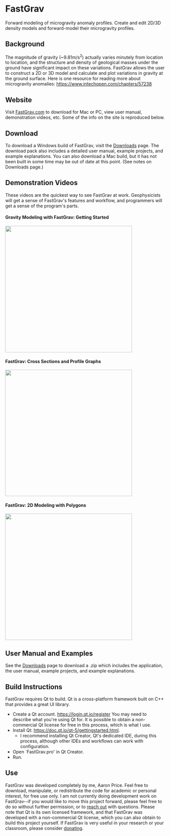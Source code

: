 # FastGrav
Forward modeling of microgravity anomaly profiles. Create and edit 2D/3D density models and forward-model their microgravity profiles.

## Background
The magnitude of gravity (~9.81m/s<sup>2</sup>) actually varies minutely from location to location, and the structure and density of geological masses under the ground have significant impact on these variations. FastGrav allows the user to construct a 2D or 3D model and calculate and plot variations in gravity at the ground surface. Here is one resource for reading more about microgravity anomalies: https://www.intechopen.com/chapters/57238

## Website
Visit [FastGrav.com](http://www.fastgrav.com) to download for Mac or PC, view user manual, demonstration videos, etc. Some of the info on the site is reproduced below.

## Download
To download a Windows build of FastGrav, visit the [Downloads](http://fastgrav.com/download/) page. The download pack also includes a detailed user manual, example projects, and example explanations. You can also download a Mac build, but it has not been built in some time may be out of date at this point. (See notes on Downloads page.)

## Demonstration Videos
These videos are the quickest way to see FastGrav at work. Geophysicists will get a sense of FastGrav's features and workflow, and programmers will get a sense of the program's parts. 
#### Gravity Modeling with FastGrav: Getting Started
<a href="https://www.youtube.com/watch?v=NA7Jt8ph8JA" target="_blank"><img src=https://user-images.githubusercontent.com/66134580/136272038-246df0ba-d873-4247-81b8-3b9e46e7146c.JPG width="400"></a>
#### FastGrav: Cross Sections and Profile Graphs
<a href="https://www.youtube.com/watch?v=Wm9-iAbIwdc" target="_blank"><img src=https://user-images.githubusercontent.com/66134580/136272101-02681723-077b-418f-bcbc-0cc3711faa5b.JPG width="400"></a>
#### FastGrav: 2D Modeling with Polygons
<a href="https://www.youtube.com/watch?v=ypOs95JBpM0" target="_blank"><img src=https://user-images.githubusercontent.com/66134580/136272195-c97b6ab7-365b-4c45-8d77-ba49f45065da.JPG width="400"></a>

## User Manual and Examples
See the [Downloads](http://fastgrav.com/download/) page to download a .zip which includes the application, the user manual, example projects, and example explanations.

## Build Instructions
FastGrav requires Qt to build. Qt is a cross-platform framework built on C++ that provides a great UI library. 
- Create a Qt account. https://login.qt.io/register You may need to describe what you're using Qt for. It is possible to obtain a non-commercial Qt license for free in this process, which is what I use.
- Install Qt: https://doc.qt.io/qt-5/gettingstarted.html.
  - I recommend installing Qt Creator, Qt's dedicated IDE, during this process, although other IDEs and workflows can work with configuration.
- Open `FastGrav.pro' in Qt Creator.
- Run.

## Use
FastGrav was developed completely by me, Aaron Price. Feel free to download, manipulate, or redistribute the code for academic or personal interest, for free use only. I am not currently doing development work on FastGrav--if you would like to move this project forward, please feel free to do so without further permission, or to [reach out](http://fastgrav.com/contact-2/) with questions. Please note that Qt is its own licensed framework, and that FastGrav was developed with a non-commercial Qt license, which you can also obtain to build this project yourself. If FastGrav is very useful in your research or your classroom, please consider [donating](http://fastgrav.com/donate/).
